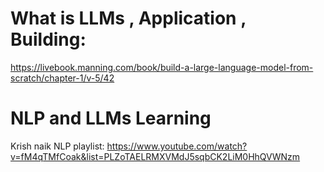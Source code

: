 # What is LLMs , Application , Building:
https://livebook.manning.com/book/build-a-large-language-model-from-scratch/chapter-1/v-5/42
# NLP and LLMs Learning 
Krish naik NLP playlist: https://www.youtube.com/watch?v=fM4qTMfCoak&list=PLZoTAELRMXVMdJ5sqbCK2LiM0HhQVWNzm
